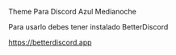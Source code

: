 Theme Para Discord Azul Medianoche

Para usarlo debes tener instalado BetterDiscord

https://betterdiscord.app
